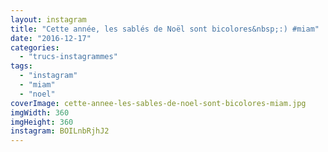 ```yaml
---
layout: instagram
title: "Cette année, les sablés de Noël sont bicolores&nbsp;:) #miam"
date: "2016-12-17"
categories: 
  - "trucs-instagrammes"
tags: 
  - "instagram"
  - "miam"
  - "noel"
coverImage: cette-annee-les-sables-de-noel-sont-bicolores-miam.jpg
imgWidth: 360
imgHeight: 360
instagram: BOILnbRjhJ2
---
```

